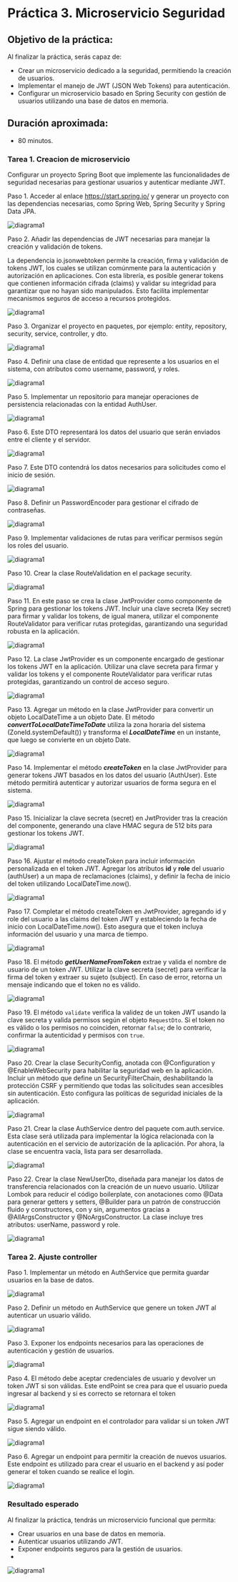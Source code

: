 # Práctica 3. Microservicio Seguridad

## Objetivo de la práctica:
Al finalizar la práctica, serás capaz de:
- Crear un microservicio dedicado a la seguridad, permitiendo la creación de usuarios.
- Implementar el manejo de JWT (JSON Web Tokens) para autenticación.
- Configurar un microservicio basado en Spring Security con gestión de usuarios utilizando una base de datos en memoria.

## Duración aproximada:
- 80 minutos.

### Tarea 1. Creacion de microservicio

Configurar un proyecto Spring Boot que implemente las funcionalidades de seguridad necesarias para gestionar usuarios y autenticar mediante JWT.

Paso 1. Acceder al enlace https://start.spring.io/ y generar un proyecto con las dependencias necesarias, como Spring Web, Spring Security y Spring Data JPA.

![diagrama1](../images/Capitulo3/cap3_ms_seg_1.png)

Paso 2. Añadir las dependencias de JWT necesarias para manejar la creación y validación de tokens.

La dependencia io.jsonwebtoken permite la creación, firma y validación de tokens JWT, los cuales se utilizan comúnmente para la autenticación y autorización en aplicaciones. Con esta librería, es posible generar tokens que contienen información cifrada (claims) y validar su integridad para garantizar que no hayan sido manipulados. Esto facilita implementar mecanismos seguros de acceso a recursos protegidos.

![diagrama1](../images/Capitulo3/cap3_ms_seg_2.png)

Paso 3. Organizar el proyecto en paquetes, por ejemplo: entity, repository, security, service, controller, y dto.

![diagrama1](../images/Capitulo3/cap3_ms_seg_3.png)

Paso 4. Definir una clase de entidad que represente a los usuarios en el sistema, con atributos como username, password, y roles.

![diagrama1](../images/Capitulo3/cap3_ms_seg_4.png)

Paso 5. Implementar un repositorio para manejar operaciones de persistencia relacionadas con la entidad AuthUser.

![diagrama1](../images/Capitulo3/cap3_ms_seg_5.png)

Paso 6. Este DTO representará los datos del usuario que serán enviados entre el cliente y el servidor.

![diagrama1](../images/Capitulo3/cap3_ms_seg_6.png)

Paso 7. Este DTO contendrá los datos necesarios para solicitudes como el inicio de sesión.

![diagrama1](../images/Capitulo3/cap3_ms_seg_7.png)

Paso 8. Definir un PasswordEncoder para gestionar el cifrado de contraseñas.

![diagrama1](../images/Capitulo3/cap3_ms_seg_8.png)

Paso 9. Implementar validaciones de rutas para verificar permisos según los roles del usuario.

![diagrama1](../images/Capitulo3/cap3_ms_seg_9.png)

Paso 10. Crear la clase RouteValidation en el package security.

![diagrama1](../images/Capitulo3/cap3_ms_seg_10.png)

Paso 11. En este paso se crea la clase JwtProvider como componente de Spring para gestionar los tokens JWT. Incluir una clave secreta (Key secret) para firmar y validar los tokens, de igual manera, utilizar el componente RouteValidator para verificar rutas protegidas, garantizando una seguridad robusta en la aplicación.

![diagrama1](../images/Capitulo3/cap3_ms_seg_11.png)

Paso 12. La clase JwtProvider es un componente encargado de gestionar los tokens JWT en la aplicación. Utilizar una clave secreta para firmar y validar los tokens y el componente RouteValidator para verificar rutas protegidas, garantizando un control de acceso seguro.

![diagrama1](../images/Capitulo3/cap3_ms_seg_12.png)

Paso 13. Agregar un método en la clase JwtProvider para convertir un objeto LocalDateTime a un objeto Date. El método ***convertToLocalDateTimeToDate*** utiliza la zona horaria del sistema (ZoneId.systemDefault()) y transforma el ***LocalDateTime*** en un instante, que luego se convierte en un objeto Date.

![diagrama1](../images/Capitulo3/cap3_ms_seg_13.png)

Paso 14. Implementar el método ***createToken*** en la clase JwtProvider para generar tokens JWT basados en los datos del usuario (AuthUser). Este método permitirá autenticar y autorizar usuarios de forma segura en el sistema.

![diagrama1](../images/Capitulo3/cap3_ms_seg_14.png)

Paso 15. Inicializar la clave secreta (secret) en JwtProvider tras la creación del componente, generando una clave HMAC segura de 512 bits para gestionar los tokens JWT.

![diagrama1](../images/Capitulo3/cap3_ms_seg_15.png)

Paso 16. Ajustar el método createToken para incluir información personalizada en el token JWT. Agregar los atributos **id** y **role** del usuario (authUser) a un mapa de reclamaciones (claims), y definir la fecha de inicio del token utilizando LocalDateTime.now(). 

![diagrama1](../images/Capitulo3/cap3_ms_seg_16.png)

Paso 17. Completar el método createToken en JwtProvider, agregando id y role del usuario a las claims del token JWT y estableciendo la fecha de inicio con LocalDateTime.now(). Esto asegura que el token incluya información del usuario y una marca de tiempo.

![diagrama1](../images/Capitulo3/cap3_ms_seg_17.png)

Paso 18. El método ***getUserNameFromToken*** extrae y valida el nombre de usuario de un token JWT. Utilizar la clave secreta (secret) para verificar la firma del token y extraer su sujeto (subject). En caso de error, retorna un mensaje indicando que el token no es válido.

![diagrama1](../images/Capitulo3/cap3_ms_seg_18.png)

Paso 19. El método `validate` verifica la validez de un token JWT usando la clave secreta y valida permisos según el objeto `RequestDto`. Si el token no es válido o los permisos no coinciden, retornar `false`; de lo contrario, confirmar la autenticidad y permisos con `true`.

![diagrama1](../images/Capitulo3/cap3_ms_seg_19.png)

Paso 20. Crear la clase SecurityConfig, anotada con @Configuration y @EnableWebSecurity para habilitar la seguridad web en la aplicación. Incluir un método que define un SecurityFilterChain, deshabilitando la protección CSRF y permitiendo que todas las solicitudes sean accesibles sin autenticación. Esto configura las políticas de seguridad iniciales de la aplicación.

![diagrama1](../images/Capitulo3/cap3_ms_seg_20.png)

Paso 21. Crear la clase AuthService dentro del paquete com.auth.service. Esta clase será utilizada para implementar la lógica relacionada con la autenticación en el servicio de autorización de la aplicación. Por ahora, la clase se encuentra vacía, lista para ser desarrollada.

![diagrama1](../images/Capitulo3/cap3_ms_seg_21.png)

Paso 22. Crear la clase NewUserDto, diseñada para manejar los datos de transferencia relacionados con la creación de un nuevo usuario. Utilizar Lombok para reducir el código boilerplate, con anotaciones como @Data para generar getters y setters, @Builder para un patrón de construcción fluido y constructores, con y sin, argumentos gracias a @AllArgsConstructor y @NoArgsConstructor. La clase incluye tres atributos: userName, password y role.

![diagrama1](../images/Capitulo3/cap3_ms_seg_22.png)


### Tarea 2. Ajuste controller

Paso 1. Implementar un método en AuthService que permita guardar usuarios en la base de datos.

![diagrama1](../images/Capitulo3/cap3_ms_seg_23.png)

Paso 2. Definir un método en AuthService que genere un token JWT al autenticar un usuario válido.

![diagrama1](../images/Capitulo3/cap3_ms_seg_24.png)

Paso 3. Exponer los endpoints necesarios para las operaciones de autenticación y gestión de usuarios.

![diagrama1](../images/Capitulo3/cap3_ms_seg_25.png)

Paso 4. El método debe aceptar credenciales de usuario y devolver un token JWT si son válidas. Este endPoint se crea para que el usuario pueda ingresar al backend y si es correcto se retornara el token

![diagrama1](../images/Capitulo3/cap3_ms_seg_26.png)

Paso 5. Agregar un endpoint en el controlador para validar si un token JWT sigue siendo válido.

![diagrama1](../images/Capitulo3/cap3_ms_seg_27.png)

Paso 6. Agregar un endpoint para permitir la creación de nuevos usuarios. Este endpoint es utilizado para crear el usuario en el backend y así poder generar el token cuando se realice el login.

![diagrama1](../images/Capitulo3/cap3_ms_seg_28.png)


### Resultado esperado

Al finalizar la práctica, tendrás un microservicio funcional que permita:

- Crear usuarios en una base de datos en memoria.
- Autenticar usuarios utilizando JWT.
- Exponer endpoints seguros para la gestión de usuarios.
- 
![diagrama1](../images/Capitulo3/cap3_ms_seg_29.png)
